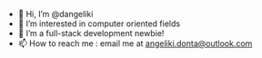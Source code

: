 - 👋 Hi, I’m @dangeliki
- 👀 I’m interested in computer oriented fields
- 🌱 I’m a full-stack development newbie!
- 📫 How to reach me : email me at angeliki.donta@outlook.com

<!---
dangeliki/dangeliki is a ✨ special ✨ repository because its `README.md` (this file) appears on your GitHub profile.
You can click the Preview link to take a look at your changes.
--->
